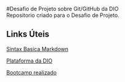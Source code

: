 #Desafio de Projeto sobre Git/GitHub da DIO  
Repositorio criado para o Desafio de Projeto.
 
## Links Úteis 
[Sintax Basica Markdown](https://www.markdownguide.org/basic-syntax/)

[Plataforma da DIO](https://www.dio.me/)

[Bootcamp realizado](https://web.dio.me/track/carrefour-web-developer)
